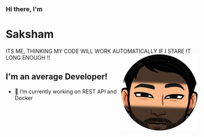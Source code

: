 ###  Hi there, I'm <h1>Saksham</h1>
ITS ME,  THINKING MY CODE WILL WORK AUTOMATICALLY IF I STARE IT LONG ENOUGH !!
<img style="float:right;" src="./Avatar/imageonline-co-roundcorner.png" width="200" height="200">

## I'm an average Developer!
- 🌱 I’m currently working on REST API and Docker 
<!-- - 🥅 2021 Goals: Get a college scholarship -->


<!-- - [Refactoring UI](https://refactoringui.com/book/) by Steve Schoger, Adam Wathan
- [The Docker Handbook](https://docker.farhan.info/) by Farhan Hasin Chowdhury

### Connect with me:

[<img align="left" alt="Rasync | Discord" width="22px" src="https://cdn.jsdelivr.net/npm/simple-icons@3.4.0/icons/discord.svg" />][discord]
[<img align="left" alt="rasync.xyz" width="22px" src="https://raw.githubusercontent.com/iconic/open-iconic/master/svg/globe.svg" />][website]

[<img align="left" alt="Rasync | Twitter" width="22px" src="https://cdn.jsdelivr.net/npm/simple-icons@v3/icons/twitter.svg" />][twitter]

<br />

### Languages and Tools:

<img align="left" alt="Visual Studio Code" width="26px" src="https://raw.githubusercontent.com/github/explore/80688e429a7d4ef2fca1e82350fe8e3517d3494d/topics/visual-studio-code/visual-studio-code.png" />
<img align="left" alt="HTML5" width="26px" src="https://raw.githubusercontent.com/github/explore/80688e429a7d4ef2fca1e82350fe8e3517d3494d/topics/html/html.png" />
<img align="left" alt="CSS3" width="26px" src="https://raw.githubusercontent.com/github/explore/80688e429a7d4ef2fca1e82350fe8e3517d3494d/topics/css/css.png" />
<img align="left" alt="JavaScript" width="26px" src="https://raw.githubusercontent.com/github/explore/80688e429a7d4ef2fca1e82350fe8e3517d3494d/topics/javascript/javascript.png" />
<img align="left" alt="TypeScript" width="26px" src="https://raw.githubusercontent.com/github/explore/80688e429a7d4ef2fca1e82350fe8e3517d3494d/topics/typescript/typescript.png" />
<img align="left" alt="Node.js" width="26px" src="https://raw.githubusercontent.com/github/explore/80688e429a7d4ef2fca1e82350fe8e3517d3494d/topics/nodejs/nodejs.png" />
<img align="left" alt="Python" width="26px" src="https://raw.githubusercontent.com/github/explore/80688e429a7d4ef2fca1e82350fe8e3517d3494d/topics/python/python.png" />
<img align="left" alt="MySQL" width="26px" src="https://raw.githubusercontent.com/github/explore/80688e429a7d4ef2fca1e82350fe8e3517d3494d/topics/mysql/mysql.png" />
<img align="left" alt="MongoDB" width="26px" src="https://raw.githubusercontent.com/github/explore/80688e429a7d4ef2fca1e82350fe8e3517d3494d/topics/mongodb/mongodb.png" />
<img align="left" alt="Git" width="26px" src="https://raw.githubusercontent.com/github/explore/80688e429a7d4ef2fca1e82350fe8e3517d3494d/topics/git/git.png" />
<img align="left" alt="GitHub" width="26px" src="https://raw.githubusercontent.com/github/explore/78df643247d429f6cc873026c0622819ad797942/topics/github/github.png" />
<img align="left" alt="HTML5" width="26px" src="https://raw.githubusercontent.com/github/explore/80688e429a7d4ef2fca1e82350fe8e3517d3494d/topics/terminal/terminal.png" />

<br />
<br />

---

<img align="left" alt="Rasync's Github Stats" src="https://github-readme-stats.vercel.app/api?username=RazerMoon&show_icons=true&hide_border=true&count_private=true&theme=dark" />

<img align="left" alt="Rasync's Most Used Langs" src="https://github-readme-stats.vercel.app/api/top-langs/?username=RazerMoon&hide_border=true&theme=dark" />

[website]: https://rasync.xyz
[strips]: https://strips.rasync.xyz
[discord]: https://discordhub.com/profile/162970149857656832
[twitter]: https://twitter.com/RazerMoonPL -->



